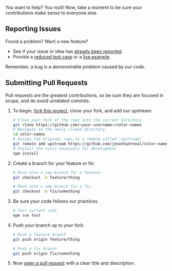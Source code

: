 You want to help? You rock! Now, take a moment to be sure your contributions make sense to everyone else.

## Reporting Issues

Found a problem? Want a new feature?

- See if your issue or idea has [already been reported].
- Provide a [reduced test case] or a [live example].

Remember, a bug is a _demonstrable problem_ caused by _our_ code.

## Submitting Pull Requests

Pull requests are the greatest contributions, so be sure they are focused in scope, and do avoid unrelated commits.

1. To begin, [fork this project], clone your fork, and add our upstream.
    ```bash
    # Clone your fork of the repo into the current directory
    git clone https://github.com/<your-username>/color-names
    # Navigate to the newly cloned directory
    cd color-names
    # Assign the original repo to a remote called "upstream"
    git remote add upstream https://github.com/jonathantneal/color-names
    # Install the tools necessary for development
    npm install
    ```

2. Create a branch for your feature or fix:
    ```bash
    # Move into a new branch for a feature
    git checkout -b feature/thing
    ```
    ```bash
    # Move into a new branch for a fix
    git checkout -b fix/something
    ```

3. Be sure your code follows our practices.
    ```bash
    # Test current code
    npm run test
    ```

4. Push your branch up to your fork:
    ```bash
    # Push a feature branch
    git push origin feature/thing
    ```
    ```bash
    # Push a fix branch
    git push origin fix/something
    ```

5. Now [open a pull request] with a clear title and description.

[already been reported]: issues
[fork this project]:     fork
[live example]:          http://codepen.io/pen
[open a pull request]:   https://help.github.com/articles/using-pull-requests/
[reduced test case]:     https://css-tricks.com/reduced-test-cases/

